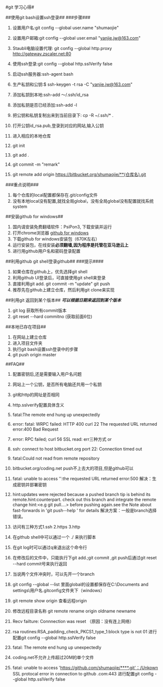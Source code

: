 #git 学习心得#

##使用git bash设置ssh登录##
###步骤###
1. 设置用户名:git config --global user.name "shumaojie"
2. 设置用户邮箱:git config --global user.email "yanjie.jw@163.com"
3. Staubli电脑设置代理: git config --global http.proxy http://gateway.zscaler.net:80
4. 使用ssh登录:git config --global http.sslVerify false

5. 启动ssh服务器:ssh-agent  bash
6. 生产私钥和公钥:$ ssh-keygen -t rsa -C "yanjie.jw@163.com"
7. 添加私钥到本地:ssh-add ～/.ssh/id_rsa
8. 添加私钥是否已经添加:ssh-add -l
9. 把公钥和私钥复制出来到当前目录下: cp -R ~/.ssh/*  .
10. 打开公钥id_rsa.pub,登录到对应的网站,输入公钥


11. 进入相应的本地仓库
12. git init
13. git add .
14. git commit -m "remark"
15. git remote add origin https://bitbucket.org/shumaojie/**(仓库名).git


###重点说明###
1. 每个仓库的local配置都保存在.git/config文件
2. 没有本地local没有配置,就找全局global，没有全局global没有配置就找系统system


##安装github for windows##
1. 国内请安装免费翻墙软件：PsiPon3, 下载安装并运行
2. 打开chrome浏览器 [github for windows](https://desktop.github.com/)
3. 下载github for windows安装包（670K左右）
4. 运行安装包，在线安装**必须翻墙,因为程序是托管在亚马逊云上**
5. 进行用github用户名和密码登录配置


##利用github git shell登录github##
###提示####
1. 如果仓库在github上，优先选择git shell 
2. 利用github UI登录后，可直接使用git shell来登录
3. 直接利用git add.   git commit -m "update" git push
4. 推荐先在github上建立仓库，然后利用git clone来实现



##利用git 返回到某个版本##
***可以根据日期来返回到某个版本***  
1. git log 获取所有commit版本
2. git reset --hard  commitno (获取前面6位)


##本地已存在项目##
1. 在网站上建立仓库
2. 进入项目文件夹
3. 执行git bash设置ssh登录中的步骤
4. git push origin master


##FAQ##
1. 配置密钥后,还是需要输入用户名问题
2. 网站上一个公钥，是否所有电脑还共用一个私钥
3. git和http的网址是否相同
4. http.sslverify配置具体含义  

5. fatal:The remote end  hung up unexpectedly
6. error: fatal: WRPC failed: HTTP 400 curl 22 The requested URL returned error:400 Bad Request
7. error: RPC failed; curl 56 SSL read: err三种方式 or
8. ssh: connect to host bitbucket.org port 22: Connection timed out
9. fatal:Could not read from remote repository
10. bitbucket.org/coding.net  push不上去大的项目,但是github可以
11. fatal: unable to access '':the requested URL returned error:500  解决：生成密钥并部署密钥
12.  hint:updates were rejected because  a pushed  branch tip is behind its remote.hint:counterpart. check out this branch and integrate the remote change
hint:<e.g git pull....> before pushing again.see the  Note  about fast-forwards in 'git push--help ' for details  解决方案：一般是branch选择错误。


11. 访问有三种方式1.ssh 2.https 3.http 
12. 在github shell中可以通过一个 ./ 来执行脚本
13. 在git log时可以通过q来退出这个命令行
14. 在修改后的文件中，只能执行下git add.;git  commit ,git push后通过git reset  --hard  commit号来执行返回
15. 当说两个文件冲突时，可以先开一个branch 
16. git config --global  --list 里面global的设置都保存在C:\Documents and settings\用户名\.gitconfig文件夹下（windows）
17. git remote show  origin  查看远程origin
18. 修改远程目录名称  git  remote  rename  origin   oldname  newname
19. Recv failture: Connnection was reset  （原因：没有连上网络）
20. rsa routines:RSA_padding_check_PKCS1_type_1:block type is not 01  进行配置git config --global http.sslVerify false
21. fatal: The remote end hung up unexpectedly
22. coding.net不允许上传超过20M的单个文件
23.  fatal: unable to access 'https://github.com/shumaojie/****.git'：/Unkown  
     SSL protocal error in connection to github .com:443
     进行配置git config --global http.sslVerify false





